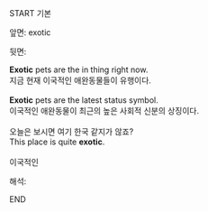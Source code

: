 START
기본

앞면:
exotic


뒷면:
<div><strong>Exotic</strong> pets are the in thing right now. </div><div><div>지금 현재 이국적인 애완동물들이 유행이다.</div></div><div><br></div><div><div><strong>Exotic</strong> pets are the latest status symbol. </div><div><div>이국적인 애완동물이 최근의 높은 사회적 신분의 상징이다.</div></div></div><div><br></div><div><div><div>오늘은 보시면 여기 한국 같지가 않죠?</div></div><div><div>This place is quite <strong>exotic</strong>.</div></div></div><div><br></div><div>이국적인</div>


해석:

END